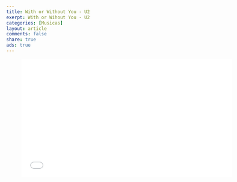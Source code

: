```yaml
---
title: With or Without You - U2
exerpt: With or Wihout You - U2
categories: [Musicas]
layout: article
comments: false
share: true
ads: true
---
```


<figure>
<iframe width="560" height="315" src="//www.youtube.com/embed/WZKnQRkWzLI" frameborder="0" allowfullscreen></iframe>
</figure>
